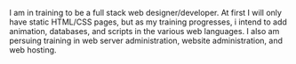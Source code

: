 I am in training to be a full stack web designer/developer.  At first I will only have static HTML/CSS pages, but as my training progresses, i intend to add animation, databases, and scripts in the various web languages.  I also am persuing training in web server administration, website administration, and web hosting.  
